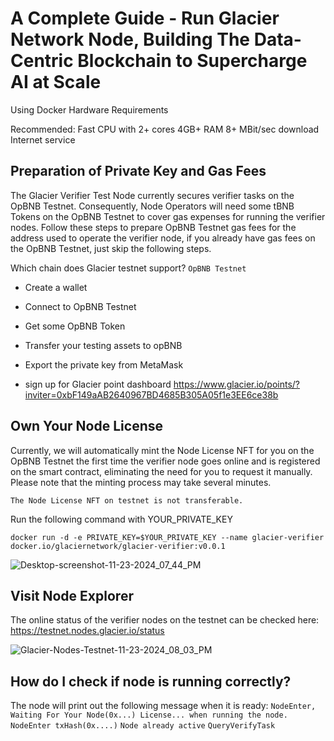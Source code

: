 # A Complete Guide - Run Glacier Network Node, Building The Data-Centric Blockchain to Supercharge AI at Scale

Using Docker
Hardware Requirements

Recommended:
Fast CPU with 2+ cores
4GB+ RAM
8+ MBit/sec download Internet service

## Preparation of Private Key and Gas Fees

The Glacier Verifier Test Node currently secures verifier tasks on the OpBNB Testnet. Consequently, Node Operators will need some tBNB Tokens on the OpBNB Testnet to cover gas expenses for running the verifier nodes. Follow these steps to prepare OpBNB Testnet gas fees for the address used to operate the verifier node, if you already have gas fees on the OpBNB Testnet, just skip the following steps.

Which chain does Glacier testnet support?
`OpBNB Testnet`

- Create a wallet
- Connect to OpBNB Testnet
- Get some OpBNB Token
- Transfer your testing assets to opBNB
- Export the private key from MetaMask

- sign up for Glacier point dashboard https://www.glacier.io/points/?inviter=0xbF149aAB2640967BD4685B305A05f1e3EE6ce38b

  

## Own Your Node License
Currently, we will automatically mint the Node License NFT for you on the OpBNB Testnet the first time the verifier node goes online and is registered on the smart contract, eliminating the need for you to request it manually. Please note that the minting process may take several minutes.

`The Node License NFT on testnet is not transferable.`

Run the following command with YOUR_PRIVATE_KEY

```
docker run -d -e PRIVATE_KEY=$YOUR_PRIVATE_KEY --name glacier-verifier docker.io/glaciernetwork/glacier-verifier:v0.0.1
```
![Desktop-screenshot-11-23-2024_07_44_PM](https://github.com/user-attachments/assets/e35e2b7e-021d-4e20-877d-8b6ffb08e4eb)


## Visit Node Explorer
The online status of the verifier nodes on the testnet can be checked here: https://testnet.nodes.glacier.io/status

![Glacier-Nodes-Testnet-11-23-2024_08_03_PM](https://github.com/user-attachments/assets/47d40604-da1f-47f6-a26e-a6cf16a20b11)


## How do I check if node is running correctly?

The node will print out the following message when it is ready:
`NodeEnter, Waiting For Your Node(0x...) License... when running the node.`
`NodeEnter txHash(0x....)`
`Node already active`
`QueryVerifyTask`
